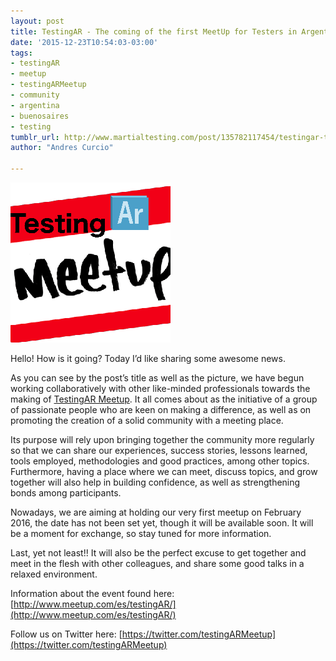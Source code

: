 ```yaml
---
layout: post
title: TestingAR - The coming of the first MeetUp for Testers in Argentina
date: '2015-12-23T10:54:03-03:00'
tags:
- testingAR
- meetup
- testingARMeetup
- community
- argentina
- buenosaires
- testing
tumblr_url: http://www.martialtesting.com/post/135782117454/testingar-the-coming-of-the-first-meetup-for
author: "Andres Curcio"

---
```

![Testing Meetup](/assets/media/meetup.png)

Hello! How is it going? Today I’d like sharing some awesome news.

As you can see by the post’s title as well as the picture, we have begun working collaboratively with other like-minded professionals towards the making of [TestingAR Meetup](http://www.meetup.com/TestingAR/). It all comes about as the initiative of a group of passionate people who are keen on making a difference, as well as on promoting the creation of a solid community with a meeting place.

Its purpose will rely upon bringing together the community more regularly so that we can share our experiences, success stories, lessons learned, tools employed, methodologies and good practices, among other topics. Furthermore, having a place where we can meet, discuss topics, and grow together will also help in building confidence, as well as strengthening bonds among participants.

Nowadays, we are aiming at holding our very first meetup on February 2016, the date has not been set yet, though it will be available soon. It will be a moment for exchange, so stay tuned for more information.

Last, yet not least!! It will also be the perfect excuse to get together and meet in the flesh with other colleagues, and share some good talks in a relaxed environment.

Information about the event found here: [http://www.meetup.com/es/testingAR/](http://www.meetup.com/es/testingAR/)

Follow us on Twitter here: [https://twitter.com/testingARMeetup](https://twitter.com/testingARMeetup)

